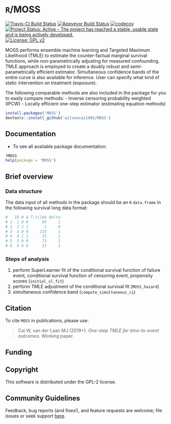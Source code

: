 
# `R`/MOSS

[![Travis-CI Build
Status](https://travis-ci.org/wilsoncai1992/MOSS.svg?branch=master)](https://travis-ci.org/wilsoncai1992/MOSS)
[![Appveyor Build
Status](https://ci.appveyor.com/api/projects/status/hagh8vidrdeacr7f?svg=true)](https://ci.appveyor.com/project/wilsoncai1992/MOSS)
[![codecov](https://codecov.io/gh/wilsoncai1992/MOSS/branch/master/graph/badge.svg)](https://codecov.io/gh/wilsoncai1992/MOSS)
[![Project Status: Active – The project has reached a stable, usable
state and is being actively
developed.](https://www.repostatus.org/badges/latest/active.svg)](https://www.repostatus.org/#active)
[![License: GPL
v2](https://img.shields.io/badge/License-GPL%20v2-blue.svg)](https://www.gnu.org/licenses/gpl-2.0)
<!-- [![CRAN_Status_Badge](http://www.r-pkg.org/badges/version/MOSS)](http://cran.rstudio.com/web/packages/MOSS/index.html) -->
<!-- [![](http://cranlogs.r-pkg.org/badges/MOSS)](http://cran.rstudio.com/web/packages/MOSS/index.html) [![](http://cranlogs.r-pkg.org/badges/grand-total/MOSS)](http://cran.rstudio.com/web/packages/MOSS/index.html) -->

MOSS performs ensemble machine learning and Targeted Maximum Likelihood
(TMLE) to estimate the counter-factual marginal survival functions,
while non-parametrically adjusting for measured confounding. TMLE
approach is employed to create a doubly robust and semi-parametrically
efficient estimator. Simultaneous confidence bands of the entire curve
is also available for inference. User can specify what kind of static
intervention on treatment (exposure).

The following comparable methods are also included in the package for
you to easily compare methods: - Inverse censoring probability weighted
(IPCW) - Locally efficient one-step estimator (estimating equation
methods)

``` r
install.packages('MOSS')
devtools::install_github('wilsoncai1992/MOSS')
```

## Documentation

  - To see all available package documentation:

<!-- end list -->

``` r
?MOSS
help(package = 'MOSS')
```

## Brief overview

### Data structure

The data input of all methods in the package should be an `R`
`data.frame` in the following survival long data format:

``` r
#   ID W A T.tilde delta
# 1  1 0 0      95     1
# 2  2 1 1       1     0
# 3  3 0 0     215     1
# 4  4 1 1      15     1
# 5  5 0 0      73     1
# 6  6 0 0      15     1
```

### Steps of analysis

1.  perform SuperLearner fit of the conditional survival function of
    failure event, conditional survival function of censoring event,
    propensity scores (`initial_sl_fit`)
2.  perform TMLE adjustment of the conditional survival fit
    (`MOSS_hazard`)
3.  simultaneous confidence band (`compute_simultaneous_ci`)

## Citation

To cite `MOSS` in publications, please use:

> Cai W, van der Laan MJ (2019+). *One-step TMLE for time-to-event
> outcomes.* Working paper.

## Funding

## Copyright

This software is distributed under the GPL-2 license.

## Community Guidelines

Feedback, bug reports (and fixes\!), and feature requests are welcome;
file issues or seek support
[here](https://github.com/wilsoncai1992/MOSS/issues).
